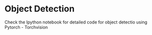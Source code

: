 # Object Detection
Check the Ipython notebook for detailed code for object detectio using Pytorch - Torchvision
